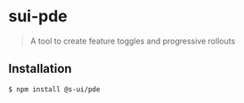 # sui-pde

> A tool to create feature toggles and progressive rollouts

## Installation

```sh
$ npm install @s-ui/pde
```
